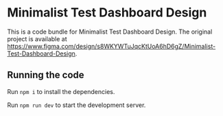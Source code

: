 # Minimalist Test Dashboard Design

This is a code bundle for Minimalist Test Dashboard Design. The original project is available at <https://www.figma.com/design/s8WKYWTuJqcKtUoA6hD6gZ/Minimalist-Test-Dashboard-Design>.

## Running the code

Run `npm i` to install the dependencies.

Run `npm run dev` to start the development server.
